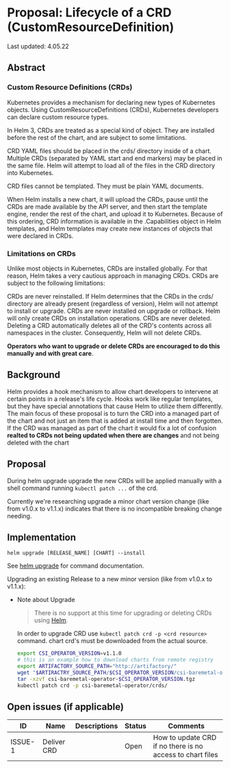 # Proposal: Lifecycle of a CRD (CustomResourceDefinition)

Last updated: 4.05.22


## Abstract

### Custom Resource Definitions (CRDs)

Kubernetes provides a mechanism for declaring new types of Kubernetes objects. Using CustomResourceDefinitions (CRDs), Kubernetes developers can declare custom resource types.

In Helm 3, CRDs are treated as a special kind of object. They are installed before the rest of the chart, and are subject to some limitations.

CRD YAML files should be placed in the crds/ directory inside of a chart. Multiple CRDs (separated by YAML start and end markers) may be placed in the same file. Helm will attempt to load all of the files in the CRD directory into Kubernetes.

CRD files cannot be templated. They must be plain YAML documents.

When Helm installs a new chart, it will upload the CRDs, pause until the CRDs are made available by the API server, and then start the template engine, render the rest of the chart, and upload it to Kubernetes. Because of this ordering, CRD information is available in the .Capabilities object in Helm templates, and Helm templates may create new instances of objects that were declared in CRDs.

### Limitations on CRDs
Unlike most objects in Kubernetes, CRDs are installed globally. For that reason, Helm takes a very cautious approach in managing CRDs. CRDs are subject to the following limitations:

CRDs are never reinstalled. If Helm determines that the CRDs in the crds/ directory are already present (regardless of version), Helm will not attempt to install or upgrade.
CRDs are never installed on upgrade or rollback. Helm will only create CRDs on installation operations.
CRDs are never deleted. Deleting a CRD automatically deletes all of the CRD's contents across all namespaces in the cluster. Consequently, Helm will not delete CRDs.

**Operators who want to upgrade or delete CRDs are encouraged to do this manually and with great care**.

## Background

Helm provides a hook mechanism to allow chart developers to intervene at certain points in a release's life cycle.
Hooks work like regular templates, but they have special annotations that cause Helm to utilize them differently.
The main focus of these proposal is to turn the CRD into a managed part of the chart and not just an item that is added at install time and then forgotten.
If the CRD was managed as part of the chart it would fix a lot of confusion **realted to CRDs not being updated when there are changes** and not being deleted with the chart

## Proposal

During helm upgrade upgrade the new CRDs will be applied manually with a shell command running `kubectl patch ...` of the crd.

Currently we're researching upgrade a minor chart version change (like from v1.0.x to v1.1.x) indicates that there is no incompatible breaking change needing.

## Implementation

```helm upgrade [RELEASE_NAME] [CHART] --install```

See [helm upgrade](https://helm.sh/docs/helm/helm_upgrade/) for command documentation.

Upgrading an existing Release to a new minor version (like from v1.0.x to v1.1.x):

* Note about Upgrade
  > There is no support at this time for upgrading or deleting CRDs using [Helm](https://helm.sh/docs/chart_best_practices/custom_resource_definitions/).

  In order to upgrade CRD use `kubectl patch crd -p <crd resource>` command. chart crd's must be downloaded from the actual source.

  ```bash
  export CSI_OPERATOR_VERSION=v1.1.0
  # this is an example how to download charts from remote registry
  export ARTIFACTORY_SOURCE_PATH="http://artifactory/" 
  wget "$ARTIRACTRY_SOURCE_PATH/$CSI_OPERATOR_VERSION/csi-baremetal-operator-$CSI_OPERATOR_VERSION.tgz"
  tar -xzvf csi-baremetal-operator-$CSI_OPERATOR_VERSION.tgz
  kubectl patch crd -p csi-baremetal-operator/crds/
  ```

## Open issues (if applicable)

| ID      | Name | Descriptions | Status | Comments |
|---------|------|--------------|--------|----------|
| ISSUE-1 | Deliver CRD      |         | Open | How to update CRD if no there is no access to chart files |   
